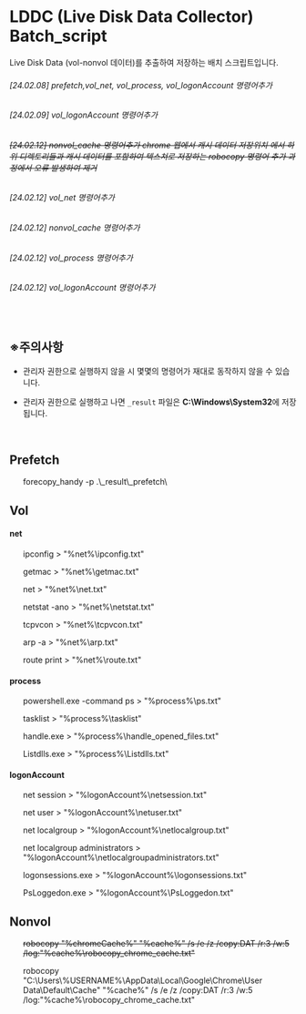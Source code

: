 # LDDC (Live Disk Data Collector) Batch_script
Live Disk Data (vol-nonvol 데이터)를 추출하여 저장하는 배치 스크립트입니다.

###### [24.02.08] prefetch,vol_net, vol_process, vol_logonAccount 명령어추가
###### [24.02.09] vol_logonAccount 명령어추가
###### <s>[24.02.12] nonvol_cache 명령어추가 chrome 웹에서 캐시 데이터 저장위치 에서 하위 디렉토리들과 캐시 데이터를 포함하여 텍스쳐로 저장하는 robocopy 명령어 추가 과정에서 오류 발생하여 제거</s>
###### [24.02.12] vol_net 명령어추가
###### [24.02.12] nonvol_cache 명령어추가
###### [24.02.12] vol_process 명령어추가
###### [24.02.12] vol_logonAccount 명령어추가

<br>

## ※주의사항
- 관리자 권한으로 실행하지 않을 시 몇몇의 명령어가 재대로 동작하지 않을 수 있습니다.

- 관리자 권한으로 실행하고 나면 `_result` 파일은 **C:\Windows\System32**에 저장 됩니다.

<br>

## Prefetch
<ul>forecopy_handy -p .\_result\_prefetch\</ul>

## Vol
#### net
<ul>ipconfig > "%net%\ipconfig.txt"</ul>
<ul>getmac > "%net%\getmac.txt"</ul>
<ul>net > "%net%\net.txt"</ul>
<ul>netstat -ano > "%net%\netstat.txt"</ul>
<ul>tcpvcon > "%net%\tcpvcon.txt"</ul>
<ul>arp -a > "%net%\arp.txt"</ul>
<ul>route print > "%net%\route.txt"</ul>

#### process
<ul>powershell.exe -command ps > "%process%\ps.txt"</ul>
<ul>tasklist > "%process%\tasklist"</ul>
<ul>handle.exe > "%process%\handle_opened_files.txt"</ul>
<ul>Listdlls.exe > "%process%\Listdlls.txt"</ul>

#### logonAccount
<ul>net session > "%logonAccount%\netsession.txt"</ul>
<ul>net user > "%logonAccount%\netuser.txt"</ul>
<ul>net localgroup > "%logonAccount%\netlocalgroup.txt"</ul>
<ul>net localgroup administrators  > "%logonAccount%\netlocalgroupadministrators.txt"</ul>
<ul>logonsessions.exe > "%logonAccount%\logonsessions.txt"</ul>
<ul>PsLoggedon.exe > "%logonAccount%\PsLoggedon.txt"</ul>

## Nonvol
<s><ul>robocopy "%chromeCache%" "%cache%" /s /e /z /copy:DAT /r:3 /w:5 /log:"%cache%\robocopy_chrome_cache.txt"</ul></s>
<ul>robocopy "C:\Users\%USERNAME%\AppData\Local\Google\Chrome\User Data\Default\Cache" "%cache%" /s /e /z /copy:DAT /r:3 /w:5 /log:"%cache%\robocopy_chrome_cache.txt"</ul>
